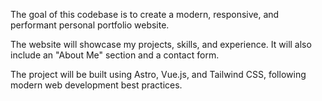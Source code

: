 The goal of this codebase is to create a modern, responsive, and performant personal portfolio website.

The website will showcase my projects, skills, and experience. It will also include an "About Me" section and a contact form.

The project will be built using Astro, Vue.js, and Tailwind CSS, following modern web development best practices.